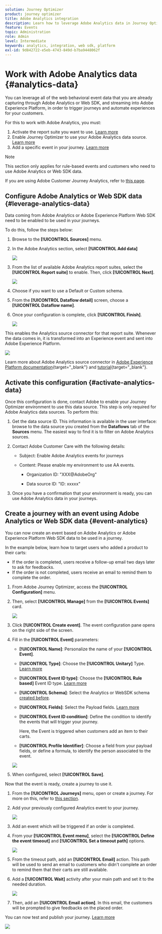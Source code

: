 ```yaml
---
solution: Journey Optimizer
product: journey optimizer
title: Adobe Analytics integration
description: Learn how to leverage Adobe Analytics data in Journey Optimizer
feature: Events
topic: Administration
role: Admin
level: Intermediate
keywords: analytics, integration, web sdk, platform
exl-id: 9d842722-e5eb-4743-849d-b7ba9448062f
---
```

# Work with Adobe Analytics data {#analytics-data}

You can leverage all of the web behavioral event data  that you are already capturing through Adobe Analytics or Web SDK, and streaming into Adobe Experience Platform, in order to trigger journeys and automate experiences for your customers.

For this to work with Adobe Analytics, you must:

1. Activate the report suite you want to use. [Learn more](#leverage-analytics-data)
1. Enable Journey Optimizer to use your Adobe Analytics data source. [Learn more](#activate-analytics-data)
1. Add a specific event in your journey. [Learn more](#event-analytic)

>[!NOTE]
>
>This section only applies for rule-based events and customers who need to use Adobe Analytics or Web SDK data.
> 
>If you are using Adobe Customer Journey Analytics, refer to [this page](../reports/cja-ajo.md).
>

## Configure Adobe Analytics or Web SDK data {#leverage-analytics-data}

Data coming from Adobe Analytics or Adobe Experience Platform Web SDK need to be enabled to be used in your journeys.

To do this, follow the steps below:

1. Browse to the **[!UICONTROL Sources]** menu.

1. In the Adobe Analytics section, select **[!UICONTROL Add data]**

    ![](assets/ajo-aa_1.png)

1. From the list of available Adobe Analytics report suites, select the **[!UICONTROL Report suite]** to enable. Then, click **[!UICONTROL Next]**.

    ![](assets/ajo-aa_2.png)

1. Choose if you want to use a Default or Custom schema.

1. From the **[!UICONTROL Dataflow detail]** screen, choose a **[!UICONTROL Dataflow name]**.

1. Once your configuration is complete, click **[!UICONTROL Finish]**. 

    ![](assets/ajo-aa_3.png)

This enables the Analytics source connector for that report suite. Whenever the data comes in, it is transformed into an Experience event and sent into Adobe Experience Platform. 

![](assets/ajo-aa_4.png)

Learn more about Adobe Analytics source connector in  [Adobe Experience Platform documentation](https://experienceleague.adobe.com/docs/experience-platform/sources/connectors/adobe-applications/analytics.html){target="_blank"} and [tutorial](https://experienceleague.adobe.com/docs/experience-platform/sources/ui-tutorials/create/adobe-applications/analytics.html){target="_blank"}.

## Activate this configuration {#activate-analytics-data}

Once this configuration is done, contact Adobe to enable your Journey Optimizer environment to use this data source. This step is only required for Adobe Analytics data sources. To perform this:

1. Get the data source ID. This information is available in the user interface: browse to the data source you created from the **Dataflows** tab of the **Sources** menu. The easiest way to find it is to filter on Adobe Analytics sources.
1. Contact Adobe Customer Care with the following details:
    
    * Subject: Enable Adobe Analytics events for journeys

    * Content: Please enable my environment to use AA events. 
        
        * Organization ID: "XXX@AdobeOrg"
        
        * Data source ID: "ID: xxxxx"

1. Once you have a confirmation that your environment is ready, you can use Adobe Analytics data in your journeys.

## Create a journey with an event using Adobe Analytics or Web SDK data {#event-analytics}

You can now create an event based on Adobe Analytics or Adobe Experience Platform Web SDK data to be used in a journey.

In the example below, learn how to target users who added a product to their carts:

* If the order is completed, users receive a follow-up email two days later to ask for feedbacks.
* If the order is not completed, users receive an email to remind them to complete the order.

1. From Adobe Journey Optimizer, access the **[!UICONTROL Configuration]** menu. 

1. Then, select **[!UICONTROL Manage]** from the **[!UICONTROL Events]** card.

    ![](assets/ajo-aa_5.png)

1. Click **[!UICONTROL Create event]**. The event configuration pane opens on the right side of the screen.

1. Fill in the **[!UICONTROL Event]** parameters:

    * **[!UICONTROL Name]**: Personalize the name of your **[!UICONTROL Event]**.
    * **[!UICONTROL Type]**: Choose the **[!UICONTROL Unitary]** Type. [Learn more](../event/about-events.md)
    * **[!UICONTROL Event ID type]**: Choose the **[!UICONTROL Rule based]** Event ID type. [Learn more](../event/about-events.md#event-id-type)
    * **[!UICONTROL Schema]**: Select the Analytics or WebSDK schema [created before](#leverage-analytics-data).
    * **[!UICONTROL Fields]**: Select the Payload fields. [Learn more](../event/about-creating.md#define-the-payload-fields)
    * **[!UICONTROL Event ID condition]**: Define the condition to identify the events that will trigger your journey. 
        
        Here, the Event is triggered when customers add an item to their carts.
    * **[!UICONTROL Profile Identifier]**: Choose a field from your payload fields, or define a formula, to identify the person associated to the event.

    ![](assets/ajo-aa_6.png)

1. When configured, select **[!UICONTROL Save]**.

Now that the event is ready, create a journey to use it.

1. From the **[!UICONTROL Journeys]** menu, open or create a journey. For more on this, refer to [this section](../building-journeys/journey-gs.md).

1. Add your previously configured Analytics event to your journey.

    ![](assets/ajo-aa_8.png)

1. Add an event which will be triggered if an order is completed.

1. From your **[!UICONTROL Event menu]**, select the **[!UICONTROL Define the event timeout]** and **[!UICONTROL Set a timeout path]** options.

    ![](assets/ajo-aa_9.png)

1. From the timeout path, add an **[!UICONTROL Email]** action. This path will be used to send an email to customers who didn't complete an order to remind them that their carts are still available.

1. Add a **[!UICONTROL Wait]** activity after your main path and set it to the needed duration.

    ![](assets/ajo-aa_10.png)

1. Then, add an **[!UICONTROL Email action]**. In this email, the customers will be prompted to give feedbacks on the placed order.

You can now test and publish your journey. [Learn more](../building-journeys/publishing-the-journey.md)

![](assets/ajo-aa_7.png)
